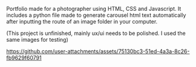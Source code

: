 Portfolio made for a photographer using HTML, CSS and Javascript.
It includes a python file made to generate carousel html text automatically after inputting the route of an image folder in your computer.

(This project is unfinished, mainly ux/ui needs to be polished. I used the same images for testing)


https://github.com/user-attachments/assets/75130bc3-51ed-4a3a-8c26-fb9629f60791


